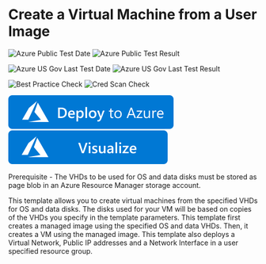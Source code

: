 # Create a Virtual Machine from a User Image

![Azure Public Test Date](https://azurequickstartsservice.blob.core.windows.net/badges/quickstarts/microsoft.compute/vm-user-image-data-disks/PublicLastTestDate.svg)
![Azure Public Test Result](https://azurequickstartsservice.blob.core.windows.net/badges/quickstarts/microsoft.compute/vm-user-image-data-disks/PublicDeployment.svg)

![Azure US Gov Last Test Date](https://azurequickstartsservice.blob.core.windows.net/badges/quickstarts/microsoft.compute/vm-user-image-data-disks/FairfaxLastTestDate.svg)
![Azure US Gov Last Test Result](https://azurequickstartsservice.blob.core.windows.net/badges/quickstarts/microsoft.compute/vm-user-image-data-disks/FairfaxDeployment.svg)

![Best Practice Check](https://azurequickstartsservice.blob.core.windows.net/badges/quickstarts/microsoft.compute/vm-user-image-data-disks/BestPracticeResult.svg)
![Cred Scan Check](https://azurequickstartsservice.blob.core.windows.net/badges/quickstarts/microsoft.compute/vm-user-image-data-disks/CredScanResult.svg)

[![Deploy To Azure](https://raw.githubusercontent.com/Azure/azure-quickstart-templates/master/1-CONTRIBUTION-GUIDE/images/deploytoazure.svg?sanitize=true)](https://portal.azure.com/#create/Microsoft.Template/uri/https%3A%2F%2Fraw.githubusercontent.com%2FAzure%2Fazure-quickstart-templates%2Fmaster%2Fquickstarts%2Fmicrosoft.compute%2Fvm-user-image-data-disks%2Fazuredeploy.json)  [![Visualize](https://raw.githubusercontent.com/Azure/azure-quickstart-templates/master/1-CONTRIBUTION-GUIDE/images/visualizebutton.svg?sanitize=true)](http://armviz.io/#/?load=https%3A%2F%2Fraw.githubusercontent.com%2FAzure%2Fazure-quickstart-templates%2Fmaster%2Fquickstarts%2Fmicrosoft.compute%2Fvm-user-image-data-disks%2Fazuredeploy.json)

Prerequisite - The VHDs to be used for OS and data disks must be stored as page blob in an Azure Resource Manager storage account.

This template allows you to create virtual machines from the specified VHDs for OS and data disks. The disks used for your VM will be based on copies of the VHDs you specify in the template parameters. This template first creates a managed image using the specified OS and data VHDs. Then, it creates a VM using the managed image. This template also deploys a Virtual Network, Public IP addresses and a Network Interface in a user specified resource group.



